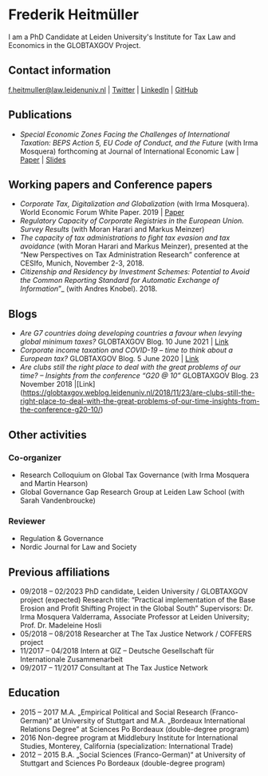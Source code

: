 # Frederik Heitmüller

I am a PhD Candidate at Leiden University's Institute for Tax Law and Economics in the GLOBTAXGOV Project. 

## Contact information

[f.heitmuller@law.leidenuniv.nl](mailto:f.heitmuller@law.leidenuniv.nl) | [Twitter](https://twitter.com/HeitmuellerF) | [LinkedIn](https://www.linkedin.com/in/frederik-heitm%C3%BCller-6b041314a/) | [GitHub](https://github.com/fheitmueller) 

## Publications

- _Special Economic Zones Facing the Challenges of International Taxation: BEPS Action 5, EU Code of Conduct, and the Future_ (with Irma Mosquera) forthcoming at Journal of International Economic Law | [Paper](https://doi.org/10.1093/jiel/jgab019) |  [Slides](http://globtaxgov.weblog.leidenuniv.nl/files/2020/10/Heitm%C3%BCller_Mosquera_SEZ_taxation.pdf)


## Working papers and Conference papers
-	_Corporate Tax, Digitalization and Globalization_ (with Irma Mosquera). World Economic Forum White Paper. 2019 | [Paper](http://www3.weforum.org/docs/WEF_Corporate_Tax_Digitalization_and_Globalization.pdf)
-	_Regulatory Capacity of Corporate Registries in the European Union. Survey Results_ (with Moran Harari and Markus Meinzer)
-	_The capacity of tax administrations to fight tax evasion and tax avoidance_ (with Moran Harari and Markus Meinzer), presented at the “New Perspectives on Tax Administration Research” conference at CESIfo, Munich, November 2-3, 2018.
-	_Citizenship and Residency by Investment Schemes: Potential to Avoid the Common Reporting Standard for Automatic Exchange of Information_”_ (with Andres Knobel). 2018. 

## Blogs
- _Are G7 countries doing developing countries a favour when levying global minimum taxes?_ GLOBTAXGOV Blog. 10 June 2021 | [Link](https://globtaxgov.weblog.leidenuniv.nl/2021/06/10/are-g7-countries-doing-developing-countries-a-favour-when-levying-global-minimum-taxes/)
- _Corporate income taxation and COVID-19 – time to think about a European tax?_ GLOBTAXGOV Blog. 5 June 2020 | [Link](https://globtaxgov.weblog.leidenuniv.nl/2020/06/05/corporate-income-taxation-and-covid-19-time-to-think-about-a-european-tax/)
- _Are clubs still the right place to deal with the great problems of our time? – Insights from the conference “G20 @ 10”_ GLOBTAXGOV Blog. 23 November 2018 |[Link] (https://globtaxgov.weblog.leidenuniv.nl/2018/11/23/are-clubs-still-the-right-place-to-deal-with-the-great-problems-of-our-time-insights-from-the-conference-g20-10/)

## Other activities
### Co-organizer 
- Research Colloquium on Global Tax Governance (with Irma Mosquera and Martin Hearson)
- Global Governance Gap Research Group at Leiden Law School (with Sarah Vandenbroucke)

### Reviewer
- Regulation & Governance
- Nordic Journal for Law and Society

## Previous affiliations
- 09/2018 – 02/2023	PhD candidate, Leiden University / GLOBTAXGOV project
(expected)	Research title: “Practical implementation of the Base Erosion and Profit Shifting Project in the Global South”
	Supervisors: Dr. Irma Mosquera Valderrama, Associate Professor at Leiden University; Prof. Dr. Madeleine Hosli 
- 05/2018 – 08/2018	Researcher at The Tax Justice Network / COFFERS project
- 11/2017 – 04/2018 	Intern at GIZ – Deutsche Gesellschaft für Internationale Zusammenarbeit
- 09/2017 – 11/2017	Consultant at The Tax Justice Network

## Education
- 2015 – 2017 	M.A. „Empirical Political and Social Research (Franco-German)“ at University of Stuttgart and M.A. „Bordeaux International Relations Degree” at Sciences Po Bordeaux (double-degree program)
- 2016 Non-degree program at Middlebury Institute for International Studies, Monterey, California (specialization: International Trade)
- 2012 – 2015 	B.A. „Social Sciences (Franco-German)“ at University of Stuttgart and Sciences Po Bordeaux (double-degree program)
